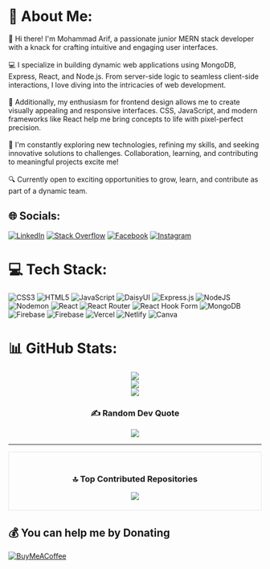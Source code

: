 # 💫 About Me:
👋 Hi there! I'm  Mohammad Arif, a passionate junior MERN stack developer with a knack for crafting intuitive and engaging user interfaces.<br><br>💻 I specialize in building dynamic web applications using MongoDB, Express, React, and Node.js. From server-side logic to seamless client-side interactions, I love diving into the intricacies of web development.<br><br>🎨 Additionally, my enthusiasm for frontend design allows me to create visually appealing and responsive interfaces. CSS, JavaScript, and modern frameworks like React help me bring concepts to life with pixel-perfect precision.<br><br>🌟 I'm constantly exploring new technologies, refining my skills, and seeking innovative solutions to challenges. Collaboration, learning, and contributing to meaningful projects excite me!<br><br>🔍 Currently open to exciting opportunities to grow, learn, and contribute as part of a dynamic team.


## 🌐 Socials:
[![LinkedIn](https://img.shields.io/badge/LinkedIn-%230077B5.svg?logo=linkedin&logoColor=white)](https://linkedin.com/in/mohammad-arif-504b27210) [![Stack Overflow](https://img.shields.io/badge/-Stackoverflow-FE7A16?logo=stack-overflow&logoColor=white)](https://stackoverflow.com/users/22719927) 
[![Facebook](https://img.shields.io/badge/Facebook-%231877F2.svg?logo=Facebook&logoColor=white)](https://facebook.com/100052356673540) [![Instagram](https://img.shields.io/badge/Instagram-%23E4405F.svg?logo=Instagram&logoColor=white)](https://instagram.com/arif_kh_12) 

# 💻 Tech Stack:
![CSS3](https://img.shields.io/badge/css3-%231572B6.svg?style=for-the-badge&logo=css3&logoColor=white) ![HTML5](https://img.shields.io/badge/html5-%23E34F26.svg?style=for-the-badge&logo=html5&logoColor=white) ![JavaScript](https://img.shields.io/badge/javascript-%23323330.svg?style=for-the-badge&logo=javascript&logoColor=%23F7DF1E) ![DaisyUI](https://img.shields.io/badge/daisyui-5A0EF8?style=for-the-badge&logo=daisyui&logoColor=white) ![Express.js](https://img.shields.io/badge/express.js-%23404d59.svg?style=for-the-badge&logo=express&logoColor=%2361DAFB) ![NodeJS](https://img.shields.io/badge/node.js-6DA55F?style=for-the-badge&logo=node.js&logoColor=white) ![Nodemon](https://img.shields.io/badge/NODEMON-%23323330.svg?style=for-the-badge&logo=nodemon&logoColor=%BBDEAD) ![React](https://img.shields.io/badge/react-%2320232a.svg?style=for-the-badge&logo=react&logoColor=%2361DAFB) ![React Router](https://img.shields.io/badge/React_Router-CA4245?style=for-the-badge&logo=react-router&logoColor=white) ![React Hook Form](https://img.shields.io/badge/React%20Hook%20Form-%23EC5990.svg?style=for-the-badge&logo=reacthookform&logoColor=white) ![MongoDB](https://img.shields.io/badge/MongoDB-%234ea94b.svg?style=for-the-badge&logo=mongodb&logoColor=white) ![Firebase](https://img.shields.io/badge/Firebase-039BE5?style=for-the-badge&logo=Firebase&logoColor=white) ![Firebase](https://img.shields.io/badge/firebase-%23039BE5.svg?style=for-the-badge&logo=firebase) ![Vercel](https://img.shields.io/badge/vercel-%23000000.svg?style=for-the-badge&logo=vercel&logoColor=white) ![Netlify](https://img.shields.io/badge/netlify-%23000000.svg?style=for-the-badge&logo=netlify&logoColor=#00C7B7) ![Canva](https://img.shields.io/badge/Canva-%2300C4CC.svg?style=for-the-badge&logo=Canva&logoColor=white)

 # 📊 GitHub Stats:

<div align="center">
 
  <img src="https://github-readme-stats.vercel.app/api?username=Mohammadarifcoding&theme=react&hide_border=false&include_all_commits=false&count_private=false"><br/>
  <img src="https://github-readme-streak-stats.herokuapp.com/?user=Mohammadarifcoding&theme=react&hide_border=false"><br/>
  <img src="https://github-readme-stats.vercel.app/api/top-langs/?username=Mohammadarifcoding&theme=react&hide_border=false&include_all_commits=false&count_private=false&layout=compact">

  <h3>✍️ Random Dev Quote</h3>
  <img src="https://quotes-github-readme.vercel.app/api?type=horizontal&theme=light">

  <hr>
  
</div>



<div align="center" style="border: 1px solid #e4e4e4; padding: 20px;">
  <h3>🔝 Top Contributed Repositories</h3>
  <img src="https://github-contributor-stats.vercel.app/api?username=Mohammadarifcoding&limit=5&theme=dark&combine_all_yearly_contributions=true">
</div>



  ## 💰 You can help me by Donating
  [![BuyMeACoffee](https://img.shields.io/badge/Buy%20Me%20a%20Coffee-ffdd00?style=for-the-badge&logo=buy-me-a-coffee&logoColor=black)](https://buymeacoffee.com/nabirasek4) 

  
<!-- Proudly created with GPRM ( https://gprm.itsvg.in ) -->

